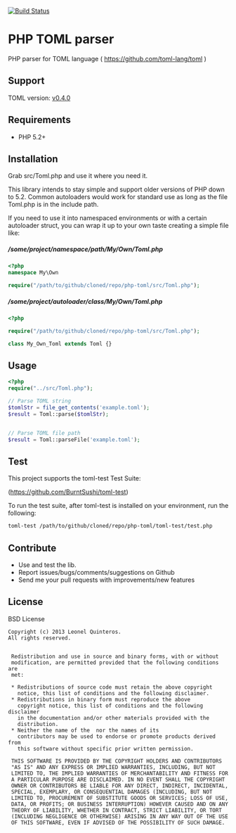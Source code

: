 [![Build Status](https://travis-ci.org/leonelquinteros/php-toml.svg?branch=master)](https://travis-ci.org/leonelquinteros/php-toml)


PHP TOML parser
===============

PHP parser for TOML language ( https://github.com/toml-lang/toml )


Support
-------

TOML version: [v0.4.0](https://github.com/mojombo/toml/blob/master/versions/en/toml-v0.4.0.md)


Requirements
------------

- PHP 5.2+


Installation
------------

Grab src/Toml.php and use it where you need it.

This library intends to stay simple and support older versions of PHP down to 5.2.
Common autoloaders would work for standard use as long as the file Toml.php is in the include path.


If you need to use it into namespaced environments or with a certain autoloader struct,
you can wrap it up to your own taste creating a simple file like:


##### /some/project/namespace/path/My/Own/Toml.php

```php
<?php
namespace My\Own

require("/path/to/github/cloned/repo/php-toml/src/Toml.php");

```


##### /some/project/autoloader/class/My/Own/Toml.php

```php
<?php

require("/path/to/github/cloned/repo/php-toml/src/Toml.php");

class My_Own_Toml extends Toml {}

```


Usage
-----

```php
<?php
require("../src/Toml.php");

// Parse TOML string
$tomlStr = file_get_contents('example.toml');
$result = Toml::parse($tomlStr);


// Parse TOML file path
$result = Toml::parseFile('example.toml');
```


Test
----

This project supports the toml-test Test Suite:

(https://github.com/BurntSushi/toml-test)

To run the test suite, after toml-test is installed on your environment, run the following:

```bash
toml-test /path/to/github/cloned/repo/php-toml/toml-test/test.php
```


Contribute
----------

- Use and test the lib.
- Report issues/bugs/comments/suggestions on Github
- Send me your pull requests with improvements/new features


License
-------

BSD License

```
Copyright (c) 2013 Leonel Quinteros.
All rights reserved.


 Redistribution and use in source and binary forms, with or without
 modification, are permitted provided that the following conditions are
 met:

 * Redistributions of source code must retain the above copyright
   notice, this list of conditions and the following disclaimer.
 * Redistributions in binary form must reproduce the above
   copyright notice, this list of conditions and the following disclaimer
   in the documentation and/or other materials provided with the
   distribution.
 * Neither the name of the  nor the names of its
   contributors may be used to endorse or promote products derived from
   this software without specific prior written permission.

 THIS SOFTWARE IS PROVIDED BY THE COPYRIGHT HOLDERS AND CONTRIBUTORS
 "AS IS" AND ANY EXPRESS OR IMPLIED WARRANTIES, INCLUDING, BUT NOT
 LIMITED TO, THE IMPLIED WARRANTIES OF MERCHANTABILITY AND FITNESS FOR
 A PARTICULAR PURPOSE ARE DISCLAIMED. IN NO EVENT SHALL THE COPYRIGHT
 OWNER OR CONTRIBUTORS BE LIABLE FOR ANY DIRECT, INDIRECT, INCIDENTAL,
 SPECIAL, EXEMPLARY, OR CONSEQUENTIAL DAMAGES (INCLUDING, BUT NOT
 LIMITED TO, PROCUREMENT OF SUBSTITUTE GOODS OR SERVICES; LOSS OF USE,
 DATA, OR PROFITS; OR BUSINESS INTERRUPTION) HOWEVER CAUSED AND ON ANY
 THEORY OF LIABILITY, WHETHER IN CONTRACT, STRICT LIABILITY, OR TORT
 (INCLUDING NEGLIGENCE OR OTHERWISE) ARISING IN ANY WAY OUT OF THE USE
 OF THIS SOFTWARE, EVEN IF ADVISED OF THE POSSIBILITY OF SUCH DAMAGE.

```
